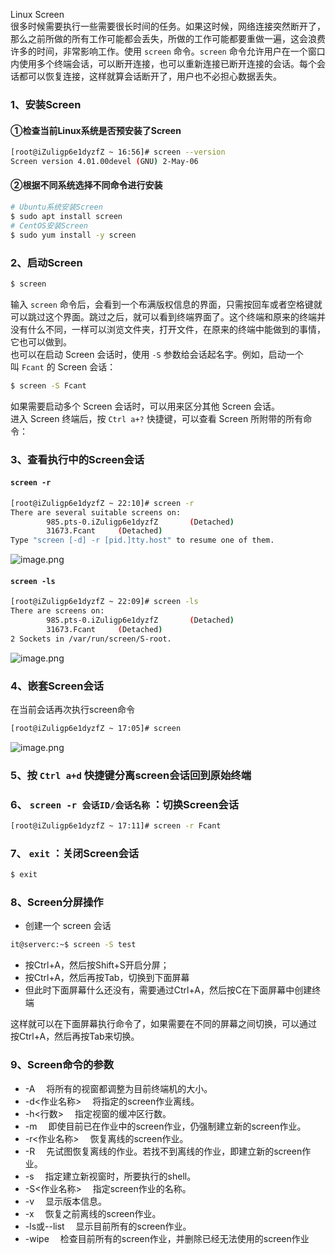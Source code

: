 Linux Screen <br />很多时候需要执行一些需要很长时间的任务。如果这时候，网络连接突然断开了，那么之前所做的所有工作可能都会丢失，所做的工作可能都要重做一遍，这会浪费许多的时间，非常影响工作。使用 `screen` 命令。`screen` 命令允许用户在一个窗口内使用多个终端会话，可以断开连接，也可以重新连接已断开连接的会话。每个会话都可以恢复连接，这样就算会话断开了，用户也不必担心数据丢失。
<a name="gNXlD"></a>
### 1、安装Screen
<a name="sz1wO"></a>
#### ①检查当前Linux系统是否预安装了Screen
```bash
[root@iZuligp6e1dyzfZ ~ 16:56]# screen --version
Screen version 4.01.00devel (GNU) 2-May-06
```
<a name="SlMlI"></a>
#### ②根据不同系统选择不同命令进行安装
```bash
# Ubuntu系统安装Screen
$ sudo apt install screen
# CentOS安装Screen
$ sudo yum install -y screen
```
<a name="6c73f567"></a>
### 2、启动Screen
```bash
$ screen
```
输入 `screen` 命令后，会看到一个布满版权信息的界面，只需按回车或者空格键就可以跳过这个界面。跳过之后，就可以看到终端界面了。这个终端和原来的终端并没有什么不同，一样可以浏览文件夹，打开文件，在原来的终端中能做到的事情，它也可以做到。<br />也可以在启动 Screen 会话时，使用 `-S` 参数给会话起名字。例如，启动一个叫 `Fcant` 的 Screen 会话：
```bash
$ screen -S Fcant
```
如果需要启动多个 Screen 会话时，可以用来区分其他 Screen 会话。<br />进入 Screen 终端后，按 `Ctrl a+?` 快捷键，可以查看 Screen 所附带的所有命令：
<a name="R6qSB"></a>
### 3、查看执行中的Screen会话
<a name="jkADr"></a>
#### `screen -r`
```bash
[root@iZuligp6e1dyzfZ ~ 22:10]# screen -r
There are several suitable screens on:
        985.pts-0.iZuligp6e1dyzfZ       (Detached)
        31673.Fcant     (Detached)
Type "screen [-d] -r [pid.]tty.host" to resume one of them.
```
![image.png](https://cdn.nlark.com/yuque/0/2020/png/396745/1597328097582-fa3b28b6-e310-4bfe-a898-54aaf9250022.png#align=left&display=inline&height=236&originHeight=707&originWidth=3323&size=800555&status=done&style=none&width=1107.6666666666667)
<a name="3S6F3"></a>
#### `screen -ls`
```bash
[root@iZuligp6e1dyzfZ ~ 22:09]# screen -ls
There are screens on:
        985.pts-0.iZuligp6e1dyzfZ       (Detached)
        31673.Fcant     (Detached)
2 Sockets in /var/run/screen/S-root.
```
![image.png](https://cdn.nlark.com/yuque/0/2020/png/396745/1597328105285-cf8bb881-ac63-4378-93f4-a5000a9f693f.png#align=left&display=inline&height=236&originHeight=707&originWidth=3323&size=800555&status=done&style=none&width=1107.6666666666667)
<a name="K4Klv"></a>
### 4、嵌套Screen会话
在当前会话再次执行screen命令
```bash
[root@iZuligp6e1dyzfZ ~ 17:05]# screen
```
![image.png](https://cdn.nlark.com/yuque/0/2020/png/396745/1597309853621-b48a4265-d871-4ee4-8869-24dbfe92cef2.png#align=left&display=inline&height=116&originHeight=349&originWidth=3323&size=352251&status=done&style=none&width=1107.6666666666667)
<a name="boZ4N"></a>
### 5、按 `Ctrl a+d` 快捷键分离screen会话回到原始终端
<a name="bTFAK"></a>
### 6、 `screen -r 会话ID/会话名称` ：切换Screen会话
```bash
[root@iZuligp6e1dyzfZ ~ 17:11]# screen -r Fcant
```
<a name="XYNPH"></a>
### 7、 `exit` ：关闭Screen会话
```bash
$ exit
```
<a name="nSXjo"></a>
### 8、Screen分屏操作

- 创建一个 screen 会话
```bash
it@serverc:~$ screen -S test
```

- 按Ctrl+A，然后按Shift+S开启分屏；
- 按Ctrl+A，然后再按Tab，切换到下面屏幕
- 但此时下面屏幕什么还没有，需要通过Ctrl+A，然后按C在下面屏幕中创建终端

这样就可以在下面屏幕执行命令了，如果需要在不同的屏幕之间切换，可以通过 按Ctrl+A，然后再按Tab来切换。
<a name="LK51G"></a>
### 9、Screen命令的参数

- -A 　将所有的视窗都调整为目前终端机的大小。
- -d<作业名称> 　将指定的screen作业离线。
- -h<行数> 　指定视窗的缓冲区行数。
- -m 　即使目前已在作业中的screen作业，仍强制建立新的screen作业。
- -r<作业名称> 　恢复离线的screen作业。
- -R 　先试图恢复离线的作业。若找不到离线的作业，即建立新的screen作业。
- -s<shell> 　指定建立新视窗时，所要执行的shell。
- -S<作业名称> 　指定screen作业的名称。
- -v 　显示版本信息。
- -x 　恢复之前离线的screen作业。
- -ls或--list 　显示目前所有的screen作业。
- -wipe 　检查目前所有的screen作业，并删除已经无法使用的screen作业
